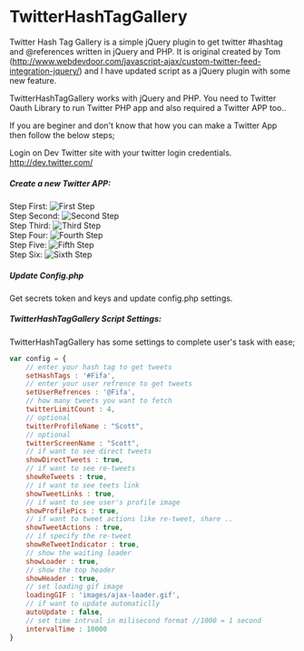 TwitterHashTagGallery
=====================

Twitter Hash Tag Gallery is a simple jQuery plugin to get twitter #hashtag and @references written in jQuery and PHP. It is original created by Tom (http://www.webdevdoor.com/javascript-ajax/custom-twitter-feed-integration-jquery/) and I have updated script as a jQuery plugin with some new feature.

TwitterHashTagGallery works with jQuery and PHP. You need to Twitter Oauth Library to run Twitter PHP app and also required a Twitter APP too..

If you are beginer and don't know that how you can make a Twitter App then follow the below steps;

Login on Dev Twitter site with your twitter login credentials. http://dev.twitter.com/

<h5>Create a new Twitter APP:</h5>

Step First: ![First Step](https://raw.githubusercontent.com/neerajsinghsonu/TwitterHashTagGallery/master/doc/first-screen.JPG "First Step")
<br />
Step Second: ![Second Step](https://raw.githubusercontent.com/neerajsinghsonu/TwitterHashTagGallery/master/doc/second-screen.JPG "Second Step")
<br />
Step Third: ![Third Step](https://raw.githubusercontent.com/neerajsinghsonu/TwitterHashTagGallery/master/doc/third-screen.JPG "Third Step")
<br />
Step Four: ![Fourth Step](https://raw.githubusercontent.com/neerajsinghsonu/TwitterHashTagGallery/master/doc/fourth-screen.JPG "Fourth Step")
<br />
Step Five: ![Fifth Step](https://raw.githubusercontent.com/neerajsinghsonu/TwitterHashTagGallery/master/doc/fifth-screen.JPG "Fifth Step")
<br />
Step Six: ![Sixth Step](https://raw.githubusercontent.com/neerajsinghsonu/TwitterHashTagGallery/master/doc/six-screen.JPG "Sixth Step")


<h5>Update Config.php</h5>

Get secrets token and keys and update config.php settings.


<h5>TwitterHashTagGallery Script Settings:</h5>
TwitterHashTagGallery has some settings to complete user's task with ease;

```javascript
var config = {
	// enter your hash tag to get tweets
	setHashTags : '#Fifa',
	// enter your user refrence to get tweets
	setUserRefrences : '@Fifa',
	// how many tweets you want to fetch
	twitterLimitCount : 4,
	// optional
	twitterProfileName : "Scott",
	// optional
	twitterScreenName : "Scott",
	// if want to see direct tweets
	showDirectTweets : true,
	// if want to see re-tweets
	showReTweets : true,
	// if want to see teets link
	showTweetLinks : true,
	// if want to see user's profile image
	showProfilePics : true,
	// if want to tweet actions like re-tweet, share ..
	showTweetActions : true,
	// if specify the re-tweet
	showReTweetIndicator : true,
	// show the waiting loader
	showLoader : true,
	// show the top header
	showHeader : true,
	// set loading gif image
	loadingGIF : 'images/ajax-loader.gif',
	// if want to update automaticlly
	autoUpdate : false,
	// set time intrval in milisecond format //1000 = 1 second
	intervalTime : 10000
}
```